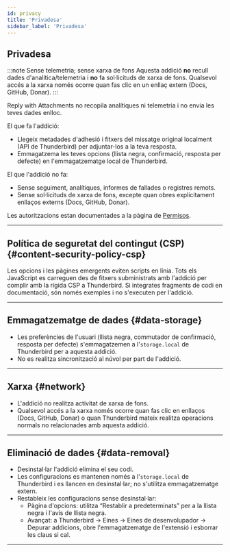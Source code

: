 ```yaml
---
id: privacy
title: 'Privadesa'
sidebar_label: 'Privadesa'
---
```


## Privadesa

:::note Sense telemetria; sense xarxa de fons
Aquesta addició **no** recull dades d'analítica/telemetria i **no** fa sol·licituds de xarxa de fons. Qualsevol accés a la xarxa només ocorre quan fas clic en un enllaç extern (Docs, GitHub, Donar).
:::

Reply with Attachments no recopila analítiques ni telemetria i no envia les teves dades enlloc.

El que fa l'addició:

- Llegeix metadades d'adhesió i fitxers del missatge original localment (API de Thunderbird) per adjuntar-los a la teva resposta.
- Emmagatzema les teves opcions (llista negra, confirmació, resposta per defecte) en l'emmagatzematge local de Thunderbird.

El que l'addició no fa:

- Sense seguiment, analítiques, informes de fallades o registres remots.
- Sense sol·licituds de xarxa de fons, excepte quan obres explícitament enllaços externs (Docs, GitHub, Donar).

Les autoritzacions estan documentades a la pàgina de [Permisos](permissions).

---

## Política de seguretat del contingut (CSP) {#content-security-policy-csp}

Les opcions i les pàgines emergents eviten scripts en línia. Tots els JavaScript es carreguen des de fitxers subministrats amb l'addició per complir amb la rígida CSP a Thunderbird. Si integrates fragments de codi en documentació, són només exemples i no s'executen per l'addició.

---

## Emmagatzematge de dades {#data-storage}

- Les preferències de l'usuari (llista negra, commutador de confirmació, resposta per defecte) s'emmagatzemen a l'`storage.local` de Thunderbird per a aquesta addició.
- No es realitza sincronització al núvol per part de l'addició.

---

## Xarxa {#network}

- L'addició no realitza activitat de xarxa de fons.
- Qualsevol accés a la xarxa només ocorre quan fas clic en enllaços (Docs, GitHub, Donar) o quan Thunderbird mateix realitza operacions normals no relacionades amb aquesta addició.

---

## Eliminació de dades {#data-removal}

- Desinstal·lar l'addició elimina el seu codi.
- Les configuracions es mantenen només a l'`storage.local` de Thunderbird i es llancen en desinstal·lar; no s'utilitza emmagatzematge extern.
- Restableix les configuracions sense desinstal·lar:
  - Pàgina d'opcions: utilitza “Restablir a predeterminats” per a la llista negra i l'avís de llista negra.
  - Avançat: a Thunderbird → Eines → Eines de desenvolupador → Depurar addicions, obre l'emmagatzematge de l'extensió i esborrar les claus si cal.

---
